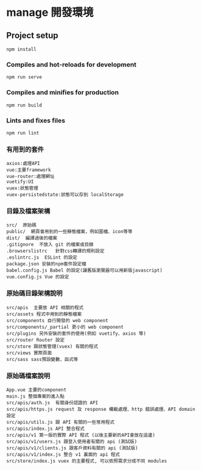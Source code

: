 # manage 開發環境

## Project setup
```
npm install
```

### Compiles and hot-reloads for development
```
npm run serve
```

### Compiles and minifies for production
```
npm run build
```

### Lints and fixes files
```
npm run lint
```

### 有用到的套件
```
axios:處理API 
vue:主要framework
vue-router:處理網址
vuetify:UI
vuex:狀態管理
vuex-persistedstate:狀態可以存到 localStorage

```

### 目錄及檔案架構
```
src/  原始碼
public/  網頁會用到的一些靜態檔案，例如圖檔、icon等等
dist/  編譯過後的檔案
.gitignore  不放入 git 的檔案或目錄
.browserslistrc   針對css轉譯的規則設定
.eslintrc.js  ESLint 的設定
package.json 安裝的npm套件設定檔
babel.config.js Babel 的設定(讓舊版瀏覽器可以用新版javascript)
vue.config.js Vue 的設定
```

### 原始碼目錄架構說明
```
src/apis  主要放 API 相關的程式
src/assets 程式中用到的靜態檔案
src/components 自行開發的 web component
src/components/_partial 更小的 web component
src/plugins 另外安裝的套件的使用(例如 vuetify、axios 等)
src/router Router 設定
src/store 跟狀態管理(vuex) 有關的程式
src/views 實際頁面
src/sass sass預設變數、函式等
```

###  原始碼檔案說明
```
App.vue 主要的component
main.js 整個專案的進入點
src/apis/auth.js  有關身份認證的 API
src/apis/https.js request 及 response 欄截處理、http 錯誤處理、API domain 設定
src/apis/utils.js 跟 API 有關的一些常用程式
src/apis/index.js API 整合程式
src/apis/v1 第一版的實際 API 程式 (以後主要新的API會放在這邊)
src/apis/v1/users.js 跟登入使用者有關的 api (測試版)
src/apis/v1/clients.js 跟客戶資料有關的 api (測試版)
src/apis/v1/index.js 整合 v1 裏面的 api 程式
src/store/index.js vuex 的主要程式, 可以依照需求分成不同 modules
```
